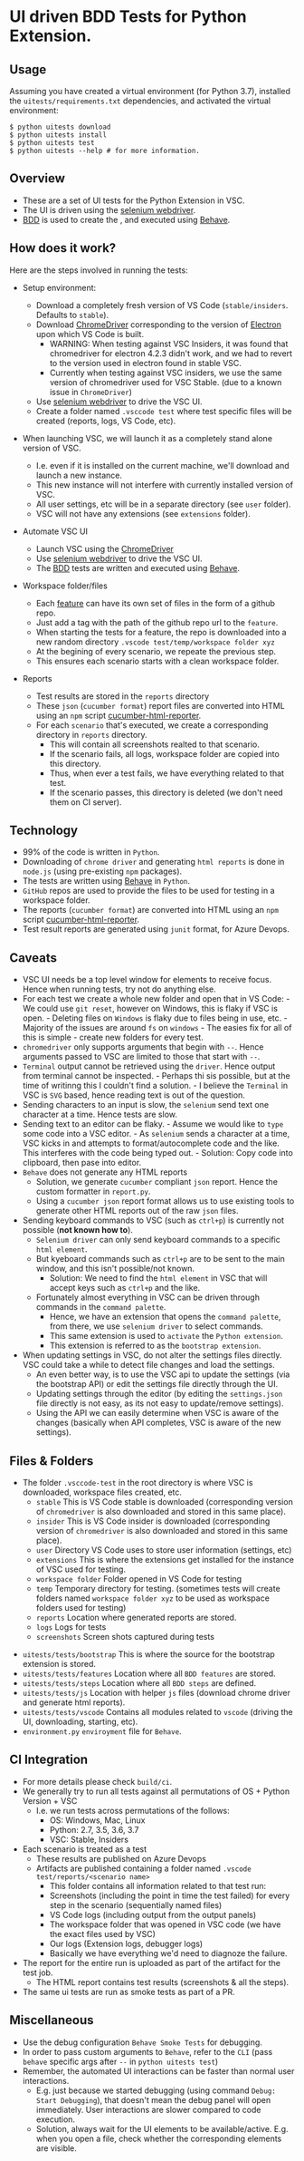 # UI driven BDD Tests for Python Extension.

## Usage

Assuming you have created a virtual environment (for Python 3.7),
installed the `uitests/requirements.txt` dependencies, and activated the virtual environment:

```shell
$ python uitests download
$ python uitests install
$ python uitests test
$ python uitests --help # for more information.
```

## Overview

-   These are a set of UI tests for the Python Extension in VSC.
-   The UI is driven using the [selenium webdriver](https://selenium-python.readthedocs.io/).
-   [BDD](https://docs.cucumber.io/bdd/overview/) is used to create the , and executed using [Behave](https://behave.readthedocs.io/en/latest/).

## How does it work?

Here are the steps involved in running the tests:

* Setup environment:
    -   Download a completely fresh version of VS Code (`stable/insiders`. Defaults to `stable`).
    -   Download [ChromeDriver](http://chromedriver.chromium.org/) corresponding to the version of [Electron](https://electronjs.org/) upon which VS Code is built.
        -   WARNING: When testing against VSC Insiders, it was found that chromedriver for electron 4.2.3 didn't work, and we had to revert to the version used in electron found in stable VSC.
        -   Currently when testing against VSC insiders, we use the same version of chromedriver used for VSC Stable. (due to a known issue in `ChromeDriver`)
    -   Use [selenium webdriver](https://selenium-python.readthedocs.io/) to drive the VSC UI.
    -   Create a folder named `.vsccode test` where test specific files will be created (reports, logs, VS Code, etc).

*   When launching VSC, we will launch it as a completely stand alone version of VSC.
    -   I.e. even if it is installed on the current machine, we'll download and launch a new instance.
    -   This new instance will not interfere with currently installed version of VSC.
    -   All user settings, etc will be in a separate directory (see `user` folder).
    -   VSC will not have any extensions (see `extensions` folder).
*   Automate VSC UI
    -   Launch VSC using the [ChromeDriver](http://chromedriver.chromium.org/)
    -   Use [selenium webdriver](https://selenium-python.readthedocs.io/) to drive the VSC UI.
    -   The [BDD](https://docs.cucumber.io/bdd/overview/) tests are written and executed using [Behave](https://behave.readthedocs.io/en/latest/).
*   Workspace folder/files
    -   Each [feature](https://docs.cucumber.io/gherkin/reference/#feature) can have its own set of files in the form of a github repo.
    -   Just add a tag with the path of the github repo url to the `feature`.
    -   When starting the tests for a feature, the repo is downloaded into a new random directory `.vscode test/temp/workspace folder xyz`
    -   At the begining of every scenario, we repeate the previous step.
    -   This ensures each scenario starts with a clean workspace folder.
*   Reports
    -   Test results are stored in the `reports` directory
    -   These `json` (`cucumber format`) report files are converted into HTML using an `npm` script [cucumber-html-reporter](https://www.npmjs.com/package/cucumber-html-reporter).
    -   For each `scenario` that's executed, we create a corresponding directory in `reports` directory.
        -   This will contain all screenshots realted to that scenario.
        -   If the scenario fails, all logs, workspace folder are copied into this directory.
        -   Thus, when ever a test fails, we have everything related to that test.
        -   If the scenario passes, this directory is deleted (we don't need them on CI server).

## Technology

*   99% of the code is written in `Python`.
*   Downloading of `chrome driver` and generating `html reports` is done in `node.js` (using pre-existing `npm` packages).
*   The tests are written using [Behave](https://behave.readthedocs.io/en/latest/) in `Python`.
*   `GitHub` repos are used to provide the files to be used for testing in a workspace folder.
*   The reports (`cucumber format`) are converted into HTML using an `npm` script [cucumber-html-reporter](https://www.npmjs.com/package/cucumber-html-reporter).
*   Test result reports are generated using `junit` format, for Azure Devops.

## Caveats

*   VSC UI needs be a top level window for elements to receive focus. Hence when running tests, try not do anything else.
*   For each test we create a whole new folder and open that in VS Code: - We could use `git reset`, however on Windows, this is flaky if VSC is open. - Deleting files on `Windows` is flaky due to files being in use, etc. - Majority of the issues are around `fs` on `windows` - The easies fix for all of this is simple - create new folders for every test.
*   `chromedriver` only supports arguments that begin with `--`. Hence arguments passed to VSC are limited to those that start with `--`.
*   `Terminal` output cannot be retrieved using the `driver`. Hence output from terminal cannot be inspected. - Perhaps thi sis possible, but at the time of writinng this I couldn't find a solution. - I believe the `Terminal` in VSC is `SVG` based, hence reading text is out of the question.
*   Sending characters to an input is slow, the `selenium` send text one character at a time. Hence tests are slow.
*   Sending text to an editor can be flaky. - Assume we would like to `type` some code into a VSC editor. - As `selenium` sends a character at a time, VSC kicks in and attempts to format/autocomplete code and the like. This interferes with the code being typed out. - Solution: Copy code into clipboard, then pase into editor.
*   `Behave` does not generate any HTML reports
    -   Solution, we generate `cucumber` compliant `json` report. Hence the custom formatter in `report.py`.
    -   Using a `cucumber json` report format allows us to use existing tools to generate other HTML reports out of the raw `json` files.
*   Sending keyboard commands to VSC (such as `ctrl+p`) is currently not possible (**not known how to**).
    -   `Selenium driver` can only send keyboard commands to a specific `html element`.
    -   But kyeboard commands such as `ctrl+p` are to be sent to the main window, and this isn't possible/not known.
        -   Solution: We need to find the `html element` in VSC that will accept keys such as `ctrl+p` and the like.
    -   Fortunately almost everything in VSC can be driven through commands in the `command palette`.
        -   Hence, we have an extension that opens the `command palette`, from there, we use `selenium driver` to select commands.
        -   This same extension is used to `activate` the `Python extension`.
        -   This extension is referred to as the `bootstrap extension`.
*   When updating settings in VSC, do not alter the settings files directly. VSC could take a while to detect file changes and load the settings.
    -   An even better way, is to use the VSC api to update the settings (via the bootstrap API) or edit the settings file directly through the UI.
    -   Updating settings through the editor (by editing the `settings.json` file directly is not easy, as its not easy to update/remove settings).
    -   Using the API we can easily determine when VSC is aware of the changes (basically when API completes, VSC is aware of the new settings).

## Files & Folders

*   The folder `.vsccode-test` in the root directory is where VSC is downloaded, workspace files created, etc.
    -   `stable` This is VS Code stable is downloaded (corresponding version of `chromedriver` is also downloaded and stored in this same place).
    -   `insider` This is VS Code insider is downloaded (corresponding version of `chromedriver` is also downloaded and stored in this same place).
    -   `user` Directory VS Code uses to store user information (settings, etc)
    -   `extensions` This is where the extensions get installed for the instance of VSC used for testing.
    -   `workspace folder` Folder opened in VS Code for testing
    -   `temp` Temporary directory for testing. (sometimes tests will create folders named `workspace folder xyz` to be used as workspace folders used for testing)
    -   `reports` Location where generated reports are stored.
    -   `logs` Logs for tests
    -   `screenshots` Screen shots captured during tests
-   `uitests/tests/bootstrap` This is where the source for the bootstrap extension is stored.
-   `uitests/tests/features` Location where all `BDD features` are stored.
-   `uitests/tests/steps` Location where all `BDD steps` are defined.
-   `uitests/tests/js` Location with helper `js` files (download chrome driver and generate html reports).
-   `uitests/tests/vscode` Contains all modules related to `vscode` (driving the UI, downloading, starting, etc).
-   `environment.py` `enviroyment` file for `Behave`.

## CI Integration

* For more details please check `build/ci`.
* We generally try to run all tests against all permutations of OS + Python Version + VSC
    - I.e. we run tests across permutations of the follows:
        - OS: Windows, Mac, Linux
        - Python: 2.7, 3.5, 3.6, 3.7
        - VSC: Stable, Insiders
* Each scenario is treated as a test
    - These results are published on Azure Devops
    - Artifacts are published containing a folder named `.vscode test/reports/<scenario name>`
        - This folder contains all information related to that test run:
        - Screenshots (including the point in time the test failed) for every step in the scenario (sequentially named files)
        - VS Code logs (including output from the output panels)
        - The workspace folder that was opened in VSC code (we have the exact files used by VSC)
        - Our logs (Extension logs, debugger logs)
        - Basically we have everything we'd need to diagnoze the failure.
* The report for the entire run is uploaded as part of the artifact for the test job.
    - The HTML report contains test results (screenshots & all the steps).
* The same ui tests are run as smoke tests as part of a PR.


## Miscellaneous

*   Use the debug configuration `Behave Smoke Tests` for debugging.
*   In order to pass custom arguments to `Behave`, refer to the `CLI` (pass `behave` specific args after `--` in `python uitests test`)
*   Remember, the automated UI interactions can be faster than normal user interactions.
    - E.g. just because we started debugging (using command `Debug: Start Debugging`), that doesn't mean the debug panel will open immediately. User interactions are slower compared to code execution.
    - Solution, always wait for the UI elements to be available/active. E.g. when you open a file, check whether the corresponding elements are visible.